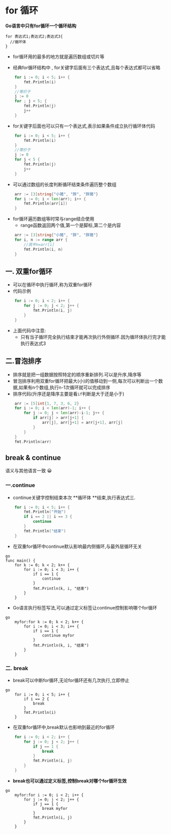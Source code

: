 # for 循环
**Go语言中只有for循环一个循环结构**

```
for 表达式1;表达式2;表达式3{
  //循环体
}
```

* for循环用的最多的地方就是遍历数组或切片等



* 经典for循环结构中 , for关键字后面有三个表达式,且每个表达式都可以省略

```go
	for i := 0; i < 5; i++ {
		fmt.Println(i)
	}
	//等价于
	j := 0
	for ; j < 5; {
		fmt.Println(j)
		j++
	}
```

* for关键字后面也可以只有一个表达式,表示如果条件成立执行循环体代码

```go
	for i := 0; i < 5; i++ {
		fmt.Println(i)
	}
	//等价于
	j := 0
	for j < 5 {
		fmt.Println(j)
		j++
	}
```

* 可以通过数组的长度判断循环结束条件遍历整个数组

```go
	arr := [3]string{"小猪", "胖", "胖猪"}
	for i := 0; i < len(arr); i++ {
		fmt.Println(arr[i])
	}
```

* for循环遍历数组等时常与range结合使用
  * range函数返回两个值,第一个是脚标,第二个是内容

```go
	arr := [3]string{"小猪", "胖", "胖猪"}
	for i, n := range arr {
		//其中n=arr[i]
		fmt.Println(i, n)
	}
```

## 一. 双重for循环

* 可以在循环中执行循环,称为双重for循环
* 代码示例

```go
	for i := 0; i < 2; i++ {
		for j := 0; j < 2; j++ {
			fmt.Println(i, j)
		}
	}
```

* 上面代码中注意:
  * 只有当子循环完全执行结束才能再次执行外侧循环.因为循环体执行完才能执行表达式3

## 二.冒泡排序

* 排序就是把一组数据按照特定的顺序重新排列.可以是升序,降序等
* 冒泡排序利用双重for循环把最大(小)的值移动到一侧,每次可以判断出一个数据,如果有n个数组,执行n-1次循环就可以完成排序
* 排序代码(升序还是降序主要是看`if`判断是大于还是小于)

```go
	arr := [5]int{1, 7, 3, 6, 2}
	for i := 0; i < len(arr)-1; i++ {
		for j := 0; j < len(arr)-i-1; j++ {
			if arr[j] > arr[j+1] {
				arr[j], arr[j+1] = arr[j+1], arr[j]
			}
		}
	}
	fmt.Println(arr)
```


## break & continue
语义与其他语言一致 😀

### 一.continue

* continue关键字控制结束本次 **循环体 **结束,执行表达式三.

```go
	for i := 0; i < 5; i++ {
		fmt.Println("开始")
		if i == 2 || i == 3 {
			continue
		}
		fmt.Println("结束")
	}
```

* 在双重for循环中continue默认影响最内侧循环,与最外层循环无关

```
go
func main() {
	for k := 0; k < 2; k++ {
		for i := 0; i < 3; i++ {
			if i == 1 {
				continue
			}
			fmt.Println(k, i, "结束")
		}
	}
```

* Go语言执行标签写法,可以通过定义标签让continue控制影响哪个for循环

```
go
	myfor:for k := 0; k < 2; k++ {
		for i := 0; i < 3; i++ {
			if i == 1 {
				continue myfor
			}
			fmt.Println(k, i, "结束")
		}
	}
```

### 二. break

* break可以中断for循环,无论for循环还有几次执行,立即停止

```
go
	for i := 0; i < 5; i++ {
		if i == 2 {
			break
		}
		fmt.Println(i)
	}
```

* 在双重for循环中,break默认也影响到最近的for循环

```go
	for i := 0; i < 2; i++ {
		for j := 0; j < 2; j++ {
			if j == 1 {
				break
			}
			fmt.Println(i, j)
		}
	}
```

* **break也可以通过定义标签,控制break对哪个for循环生效**

```
go
	myfor:for i := 0; i < 2; i++ {
		for j := 0; j < 2; j++ {
			if j == 1 {
				break myfor
			}
			fmt.Println(i, j)
		}
	}
```

